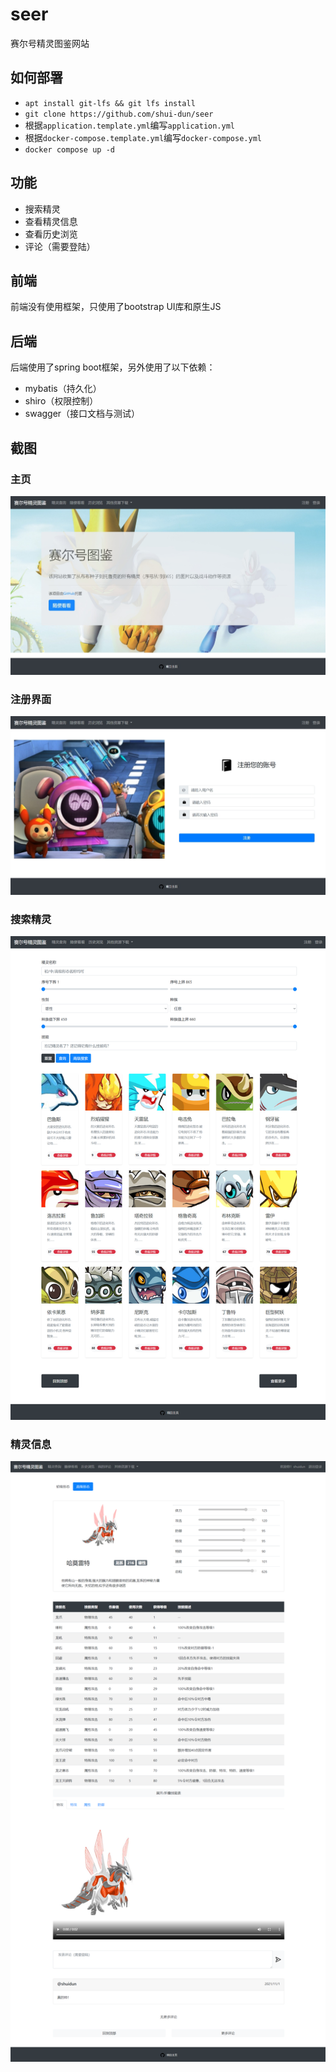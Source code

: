 # seer

赛尔号精灵图鉴网站

## 如何部署

* `apt install git-lfs && git lfs install`
* `git clone https://github.com/shui-dun/seer`
* 根据`application.template.yml`编写`application.yml`
* 根据`docker-compose.template.yml`编写`docker-compose.yml`
* `docker compose up -d`

## 功能

* 搜索精灵
* 查看精灵信息
* 查看历史浏览
* 评论（需要登陆）

## 前端

前端没有使用框架，只使用了bootstrap UI库和原生JS

## 后端

后端使用了spring boot框架，另外使用了以下依赖：

* mybatis（持久化）
* shiro（权限控制）
* swagger（接口文档与测试）

## 截图

### 主页

![home](.README/home.jpeg)

### 注册界面

![signup](.README/signup.jpeg)

### 搜索精灵

![search](.README/search.png)

### 精灵信息

![info](.README/info.png)

